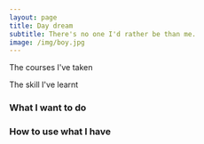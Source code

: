 ```yaml
---
layout: page
title: Day dream
subtitle: There's no one I'd rather be than me.
image: /img/boy.jpg
---
```



The courses I've taken

The skill I've learnt

### What I want to do

### How to use what I have





